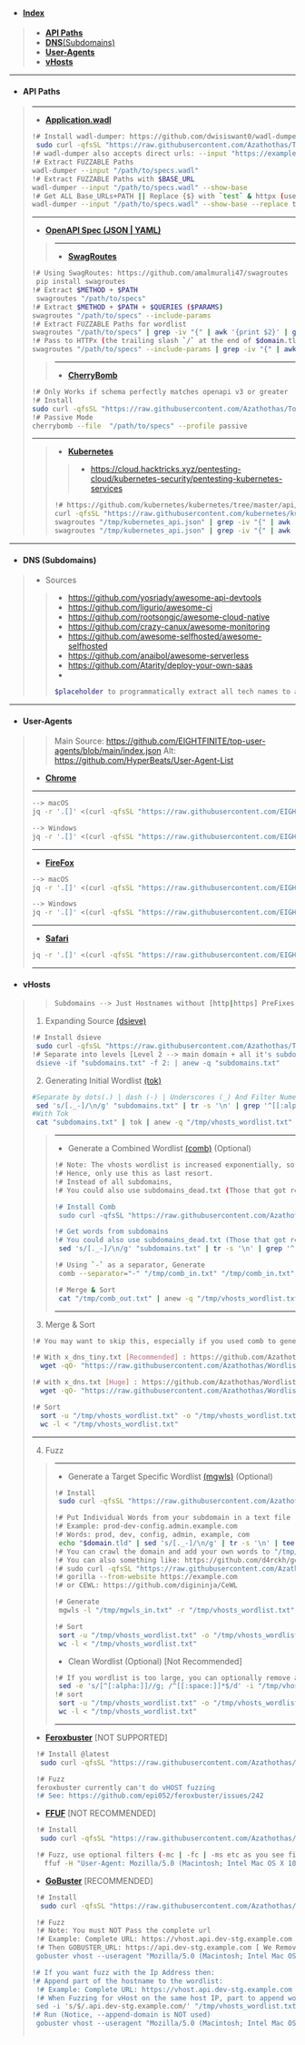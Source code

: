 - #### [Index]()
> - [**API Paths**](https://github.com/Azathothas/Wordlists/blob/main/Misc/README.md#api-paths)
> - [**DNS**(Subdomains)](https://github.com/Azathothas/Wordlists/blob/main/Misc/README.md#dns-subdomains)
> - [**User-Agents**](https://github.com/Azathothas/Wordlists/blob/main/Misc/README.md#user-agents)
> - [**vHosts**](https://github.com/Azathothas/Wordlists/blob/main/Misc/README.md#vhosts)
---
- #### API Paths
> ---
> - [**Application.wadl**](https://eclipse-ee4j.github.io/jersey.github.io/documentation/latest/wadl.html)
> ```bash
> !# Install wadl-dumper: https://github.com/dwisiswant0/wadl-dumper
>  sudo curl -qfsSL "https://raw.githubusercontent.com/Azathothas/Toolpacks/main/x86_64/wadl-dumper" -o "/usr/local/bin/wadl-dumper" && sudo chmod +xwr "/usr/local/bin/wadl-dumper"
> !# wadl-dumper also accepts direct urls: --input "https://example.com/app.wadl"
> !# Extract FUZZABLE Paths
> wadl-dumper --input "/path/to/specs.wadl" 
> !# Extract FUZZABLE Paths with $BASE_URL
> wadl-dumper --input "/path/to/specs.wadl" --show-base
> !# Get ALL Base_URLs+PATH || Replace {$} with `test` & httpx (use -fc 401,403 etc to filter by Status Code)
> wadl-dumper --input "/path/to/specs.wadl" --show-base --replace test | httpx -silent -include-response --json |  jq . | less
> ```
> ---
> - [**OpenAPI Spec (JSON | YAML)**](https://editor.swagger.io/)
> > ---
> > - [**SwagRoutes**](https://github.com/amalmurali47/swagroutes)
> ```bash
> !# Using SwagRoutes: https://github.com/amalmurali47/swagroutes
>  pip install swagroutes
> !# Extract $METHOD + $PATH
>  swagroutes "/path/to/specs"
> !# Extract $METHOD + $PATH + $QUERIES ($PARAMS)
> swagroutes "/path/to/specs" --include-params
> !# Extract FUZZABLE Paths for wordlist
> swagroutes "/path/to/specs" | grep -iv "{" | awk '{print $2}' | grep -oE '\/[^\ ]+' | sed 's/^\///' 
> !# Pass to HTTPx (the trailing slash `/` at the end of $domain.tld is REQUIRED)
> swagroutes "/path/to/specs" --include-params | grep -iv "{" | awk '{print $2}' | grep -oE '\/[^\ ]+' | sed 's/^\///' | sed 's|^|https://$domain.tld/|' | httpx -silent -include-response --json |  jq . | less
> ```
> > ---
> > - [**CherryBomb**](blst-security/cherrybomb)
> ```bash 
> !# Only Works if schema perfectly matches openapi v3 or greater
> !# Install
> sudo curl -qfsSL "https://raw.githubusercontent.com/Azathothas/Toolpacks/main/x86_64/cherrybomb" -o "/usr/local/bin/cherrybomb" && sudo chmod +xwr "/usr/local/bin/cherrybomb"
> !# Passive Mode
> cherrybomb --file  "/path/to/specs" --profile passive
> ```
> ---
> > - [**Kubernetes**](https://github.com/kubernetes/kubernetes/)
> > > - https://cloud.hacktricks.xyz/pentesting-cloud/kubernetes-security/pentesting-kubernetes-services
> > ```bash
> > !# https://github.com/kubernetes/kubernetes/tree/master/api/openapi-spec
> > curl -qfsSL "https://raw.githubusercontent.com/kubernetes/kubernetes/master/api/openapi-spec/swagger.json" -o "/tmp/kubernetes_api.json"
> > swagroutes "/tmp/kubernetes_api.json" | grep -iv "{" | awk '{print $2}' | grep -oE '\/[^\ ]+' | sed 's/^\///' | anew x_api_tiny.txt | wc -l
> > swagroutes "/tmp/kubernetes_api.json" | grep -iv "{" | awk '{print $2}' | grep -oE '\/[^\ ]+' | sed 's/^\///' | anew x_lhf_mini.txt | wc -l
> > ```
---
- #### DNS (Subdomains)
> - Sources
> > - https://github.com/yosriady/awesome-api-devtools
> > - https://github.com/ligurio/awesome-ci
> > - https://github.com/rootsongjc/awesome-cloud-native
> > - https://github.com/crazy-canux/awesome-monitoring
> > - https://github.com/awesome-selfhosted/awesome-selfhosted
> > - https://github.com/anaibol/awesome-serverless
> > - https://github.com/Atarity/deploy-your-own-saas
> > - 
> > ```bash
> > $placeholder to programmatically extract all tech names to add into x_dns
> > ```
--- 
- #### User-Agents
> > Main Source: https://github.com/EIGHTFINITE/top-user-agents/blob/main/index.json
> > Alt: https://github.com/HyperBeats/User-Agent-List
> - [**Chrome**](https://chromereleases.googleblog.com/)
> ---
> ```bash
> --> macOS
> jq -r '.[]' <(curl -qfsSL "https://raw.githubusercontent.com/EIGHTFINITE/top-user-agents/main/index.json") | grep -i 'mac' | grep -i 'chrome' | sort -u | tail -n 1
>
> --> Windows
> jq -r '.[]' <(curl -qfsSL "https://raw.githubusercontent.com/EIGHTFINITE/top-user-agents/main/index.json") | grep -i 'Windows NT 10' | grep -i 'chrome'| grep -iv 'edg\|opr\|ya' | sort -u | tail -n 1
> 
> ```
> ---
> - [**FireFox**](https://www.mozilla.org/en-US/firefox/releases/)
> ```bash
> --> macOS
> jq -r '.[]' <(curl -qfsSL "https://raw.githubusercontent.com/EIGHTFINITE/top-user-agents/main/index.json") | grep -i 'mac' | grep -i 'firefox' | sort -u | tail -n 1
>
> --> Windows
> jq -r '.[]' <(curl -qfsSL "https://raw.githubusercontent.com/EIGHTFINITE/top-user-agents/main/index.json") | grep -i 'Windows NT 10' | grep -i 'firefox' | grep -iv 'edg\|opr\|ya' | sort -u | tail -n 1 
> ```
> ---
> - [**Safari**](https://developer.apple.com/documentation/safari-release-notes)
> ```bash
> jq -r '.[]' <(curl -qfsSL "https://raw.githubusercontent.com/EIGHTFINITE/top-user-agents/main/index.json") | grep -i 'mac' | grep -i 'safari' | sort -u | tail -n 1
> ```
> ---
- #### vHosts
> > ```bash
> > Subdomains --> Just Hostnames without [http|https] PreFixes
> > ```
> 1. Expanding Source [(dsieve)](https://github.com/trickest/dsieve)
> ```bash
> !# Install dsieve
>  sudo curl -qfsSL "https://raw.githubusercontent.com/Azathothas/Toolpacks/main/x86_64/dsieve" -o "/usr/local/bin/dsieve" && sudo chmod +xwr "/usr/local/bin/dsieve"
> !# Separate into levels [Level 2 --> main domain + all it's subdomains]
>  dsieve -if "subdomains.txt" -f 2: | anew -q "subdomains.txt"
> ```
> 2. Generating Initial Wordlist [(tok)](https://github.com/tomnomnom/hacks/tree/master/tok)
> ```bash
> #Separate by dots(.) | dash (-) | Underscores (_) And Filter Numerics
>  sed 's/[._-]/\n/g' "subdomains.txt" | tr -s '\n' | grep '^[[:alpha:]]\+$' | anew -q "/tmp/vhosts_wordlist.txt"
> #With Tok
>  cat "subdomains.txt" | tok | anew -q "/tmp/vhosts_wordlist.txt"
> ```
> > ---
> > - Generate a Combined Wordlist [(comb)](https://github.com/tomnomnom/hacks/tree/master/comb) (Optional) 
> > ```bash
> > !# Note: The vhosts wordlist is increased exponentially, so if initial list is 1000, then result will be (1000 X 1000 = 1,000,000)
> > !# Hence, only use this as last resort.
> > !# Instead of all subdomains,
> > !# You could also use subdomains_dead.txt (Those that got resolved but aren't alive) to reduce the output
> > 
> > !# Install Comb
> >  sudo curl -qfsSL "https://raw.githubusercontent.com/Azathothas/Toolpacks/main/x86_64/comb" -o "/usr/local/bin/comb" && sudo chmod +xwr "/usr/local/bin/comb"
> > 
> > !# Get words from subdomains
> > !# You could also use subdomains_dead.txt (Those that got resolved but aren't alive) to reduce the output
> >  sed 's/[._-]/\n/g' "subdomains.txt" | tr -s '\n' | grep '^[[:alpha:]]\+$' | anew -q "/tmp/comb_in.txt"
> > 
> > !# Using `-` as a separator, Generate
> >  comb --separator="-" "/tmp/comb_in.txt" "/tmp/comb_in.txt" > "/tmp/comb_out.txt"
> > 
> > !# Merge & Sort
> >  cat "/tmp/comb_out.txt" | anew -q "/tmp/vhosts_wordlist.txt"
> > ```
> > ---
> 3. Merge & Sort
> ```bash
> !# You may want to skip this, especially if you used comb to generate permutations
> 
> !# With x_dns_tiny.txt [Recommended] : https://github.com/Azathothas/Wordlists/blob/main/x_dns_tiny.txt
>   wget -qO- "https://raw.githubusercontent.com/Azathothas/Wordlists/main/x_dns_tiny.txt" | anew -q "/tmp/vhosts_wordlist.txt"
> 
> !# with x_dns.txt [Huge] : https://github.com/Azathothas/Wordlists/blob/main/x_dns.txt
>   wget -qO- "https://raw.githubusercontent.com/Azathothas/Wordlists/main/x_dns.txt" | anew -q "/tmp/vhosts_wordlist.txt"
>
> !# Sort
>   sort -u "/tmp/vhosts_wordlist.txt" -o "/tmp/vhosts_wordlist.txt"
>   wc -l < "/tmp/vhosts_wordlist.txt"
> ```
> ---
> 4. Fuzz
> > ---
> > - Generate a Target Specific Wordlist [(mgwls)](https://github.com/trickest/mgwls) (Optional)
> > ```bash
> > !# Install
> >  sudo curl -qfsSL "https://raw.githubusercontent.com/Azathothas/Toolpacks/main/x86_64/mgwls" -o "/usr/local/bin/mgwls" && sudo chmod +xwr "/usr/local/bin/mgwls"
> >
> > !# Put Individual Words from your subdomain in a text file
> > !# Example: prod-dev-config.admin.example.com
> > !# Words: prod, dev, config, admin, example, com
> >  echo "$domain.tld" | sed 's/[._-]/\n/g' | tr -s '\n' | tee "/tmp/mgwls_in.txt"
> > !# You can crawl the domain and add your own words to "/tmp/mgwls_in.txt"
> > !# You can also something like: https://github.com/d4rckh/gorilla
> > !# sudo curl -qfsSL "https://raw.githubusercontent.com/Azathothas/Toolpacks/main/x86_64/gorilla" -o "/usr/local/bin/gorilla" && sudo chmod +xwr "/usr/local/bin/gorilla"
> > !# gorilla --from-website https://example.com
> > !# or CEWL: https://github.com/digininja/CeWL
> > 
> > !# Generate
> >  mgwls -l "/tmp/mgwls_in.txt" -r "/tmp/vhosts_wordlist.txt" -delimiter "-" | anew -q  "/tmp/vhosts_wordlist.txt"
> >
> > !# Sort
> >  sort -u "/tmp/vhosts_wordlist.txt" -o "/tmp/vhosts_wordlist.txt"
> >  wc -l < "/tmp/vhosts_wordlist.txt"
> > 
> > ```
> > - Clean Wordlist (Optional) [Not Recommended]
> > ```bash
> > !# If you wordlist is too large, you can optionally remove all words that have numerics (digits)
> >  sed -e 's/[^[:alpha:]]//g; /^[[:space:]]*$/d' -i "/tmp/vhosts_wordlist.txt"
> > !# sort
> >  sort -u "/tmp/vhosts_wordlist.txt" -o "/tmp/vhosts_wordlist.txt"
> >  wc -l < "/tmp/vhosts_wordlist.txt"
> > ```
> > ---
> - [**Feroxbuster**](https://epi052.github.io/feroxbuster-docs/docs/) [NOT SUPPORTED]
> ```bash
>  !# Install @latest
>   sudo curl -qfsSL "https://raw.githubusercontent.com/Azathothas/Toolpacks/main/x86_64/feroxbuster" -o "/usr/local/bin/feroxbuster" && sudo chmod +xwr "/usr/local/bin/feroxbuster"
>
>  !# Fuzz
>  feroxbuster currently can't do vHOST fuzzing
>  !# See: https://github.com/epi052/feroxbuster/issues/242
> 
> ```
> - [**FFUF**](https://github.com/ffuf/ffuf#usage) [NOT RECOMMENDED]
> ```bash
>  !# Install
>   sudo curl -qfsSL "https://raw.githubusercontent.com/Azathothas/Toolpacks/main/x86_64/ffuf" -o "/usr/local/bin/ffuf" && sudo chmod +xwr "/usr/local/bin/ffuf"
> 
>  !# Fuzz, use optional filters (-mc | -fc | -ms etc as you see fit)
>    ffuf -H "User-Agent: Mozilla/5.0 (Macintosh; Intel Mac OS X 10_15_7) AppleWebKit/537.36 (KHTML, like Gecko) Chrome/116.0.0.0 Safari/537.36" -w "/tmp/vhosts_wordlist.txt" -H "Host: FUZZ.$DOMAIN.TLD" -u "https://$host_or_ip"
> 
> ```
> - [**GoBuster**](https://github.com/OJ/gobuster#vhost-mode) [RECOMMENDED]
> ```bash
>  !# Install
>   sudo curl -qfsSL "https://raw.githubusercontent.com/Azathothas/Toolpacks/main/x86_64/gobuster" -o "/usr/local/bin/gobuster" && sudo chmod +xwr "/usr/local/bin/gobuster"
> 
>  !# Fuzz
>  !# Note: You must NOT Pass the complete url
>  !# Example: Complete URL: https://vhost.api.dev-stg.example.com
>  !# Then GOBUSTER_URL: https://api.dev-stg.example.com [ We Removed the actual vHOST as that's where we want to FUZZ]
>  gobuster vhost --useragent "Mozilla/5.0 (Macintosh; Intel Mac OS X 10_15_7) AppleWebKit/537.36 (KHTML, like Gecko) Chrome/116.0.0.0 Safari/537.36" --no-tls-validation --append-domain --wordlist "/tmp/vhosts_wordlist.txt" --url "$GOBUSTER_URL_NOT_COMPLETE_URL"
>
> !# If you want fuzz with the Ip Address then:
> !# Append part of the hostname to the wordlist:
>  !# Example: Complete URL: https://vhost.api.dev-stg.example.com
>  !# When Fuzzing for vHost on the same host IP, part to append would be: `.api.dev-stg.example.com` (Including the dot)
>  sed -i 's/$/.api.dev-stg.example.com/' "/tmp/vhosts_wordlist.txt"
> !# Run (Notice, --append-domain is NOT used)
>  gobuster vhost --useragent "Mozilla/5.0 (Macintosh; Intel Mac OS X 10_15_7) AppleWebKit/537.36 (KHTML, like Gecko) Chrome/116.0.0.0 Safari/537.36" --no-tls-validation --wordlist "/tmp/vhosts_wordlist.txt" --url "$HOST_IP"
>  
> ```
